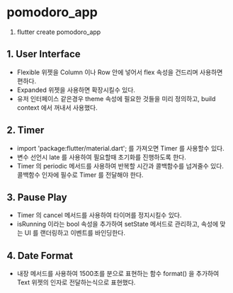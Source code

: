 # pomodoro_app

1. flutter create pomodoro_app

## 1. User Interface

- Flexible 위젯을 Column 이나 Row 안에 넣어서 flex 속성을 건드리며 사용하면 편하다.
- Expanded 위젯을 사용하면 확장시킬수 있다.
- 유저 인터페이스 같은경우 theme 속성에 필요한 것들을 미리 정의하고, build context 에서 꺼내서 사용했다.

## 2. Timer

- import 'package:flutter/material.dart'; 를 가져오면 Timer 를 사용할수 있다.
- 변수 선언시 late 를 사용하여 필요할때 초기화를 진행하도록 한다.
- Timer 의 periodic 메서드를 사용하여 반복할 시간과 콜백함수를 넘겨줄수 있다. 콜백함수 인자에 필수로 Timer 를 전달해야 한다.

## 3. Pause Play

- Timer 의 cancel 메서드를 사용하여 타이머를 정지시킬수 있다.
- isRunning 이라는 bool 속성을 추가하여 setState 메서드로 관리하고, 속성에 맞는 UI 를 랜더링하고 이벤트를 바인딩한다.

## 4. Date Format

- 내장 메서드를 사용하여 1500초를 분으로 표현하는 함수 format() 을 추가하여 Text 위젯의 인자로 전달하는식으로 표현했다.